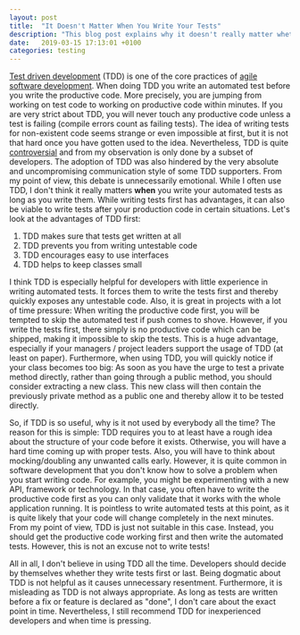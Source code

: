 ```yaml
---
layout: post
title:  "It Doesn't Matter When You Write Your Tests"
description: "This blog post explains why it doesn't really matter whether you write your tests before or after the productive code."
date:   2019-03-15 17:13:01 +0100
categories: testing
---
```

[Test driven development](https://en.wikipedia.org/wiki/Test-driven_development) (TDD) is one of the core practices
of [agile software development](https://en.wikipedia.org/wiki/Agile_software_development). When doing TDD you write an
automated test before you write the productive code. More precisely, you are jumping from working on test code to
working on productive code within minutes. If you are very strict about TDD, you will never touch any productive code
unless a test is failing (compile errors count as failing tests). The idea of writing tests for non-existent code seems
strange or even impossible at first, but it is not that hard once you have gotten used to the idea. Nevertheless, TDD is
quite [controversial](https://softwareengineering.stackexchange.com/questions/98485/tdd-negative-experience) and from my
observation is only done by a subset of developers. The adoption of TDD was also hindered by the very absolute
and uncompromising communication style of some TDD supporters. From my point of view, this debate is unnecessarily
emotional. While I often use TDD, I don't think it really matters **when** you write your automated tests as long as you
write them. While writing tests first has advantages, it can also be viable to write tests after your production code in
certain situations. Let's look at the advantages of TDD first:

1. TDD makes sure that tests get written at all
2. TDD prevents you from writing untestable code
3. TDD encourages easy to use interfaces
4. TDD helps to keep classes small

I think TDD is especially helpful for developers with little experience in writing automated tests. It forces them to
write the tests first and thereby quickly exposes any untestable code. Also, it is great in projects with a lot of time
pressure: When writing the productive code first, you will be tempted to skip the automated test if push comes to shove.
However, if you write the tests first, there simply is no productive code which can be shipped, making it impossible to
skip the tests. This is a huge advantage, especially if your managers / project leaders support the usage of TDD (at
least on paper). Furthermore, when using TDD, you will quickly notice if your class becomes too big: As soon as you have
the urge to test a private method directly, rather than going through a public method, you should consider extracting a
new class. This new class will then contain the previously private method as a public one and thereby allow it to be
tested directly.

So, if TDD is so useful, why is it not used by everybody all the time? The reason for this is simple: TDD requires you
to at least have a rough idea about the structure of your code before it exists. Otherwise, you will have a hard time
coming up with proper tests. Also, you will have to think about mocking/doubling any unwanted calls early. However, it
is quite common in software development that you don't know how to solve a problem when you start writing code. For
example, you might be experimenting with a new API, framework or technology. In that case, you often have to write the
productive code first as you can only validate that it works with the whole application running. It is pointless to
write automated tests at this point, as it is quite likely that your code will change completely in the next minutes.
From my point of view, TDD is just not suitable in this case. Instead, you should get the productive code working first
and then write the automated tests. However, this is not an excuse not to write tests!

All in all, I don't believe in using TDD all the time. Developers should decide by themselves whether they write tests
first or last. Being dogmatic about TDD is not helpful as it causes unnecessary resentment. Furthermore, it is
misleading as TDD is not always appropriate. As long as tests are written before a fix or feature is declared as "done",
I don't care about the exact point in time. Nevertheless, I still recommend TDD for inexperienced developers and when
time is pressing.